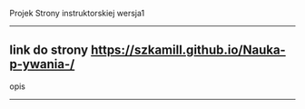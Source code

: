 Projek Strony instruktorskiej wersja1

-------------------------

link do strony
https://szkamill.github.io/Nauka-p-ywania-/
-------------------------

opis

----------------
